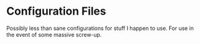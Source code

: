# Configuration Files
Possibly less than sane configurations for stuff I happen to use.
For use in the event of some massive screw-up.
